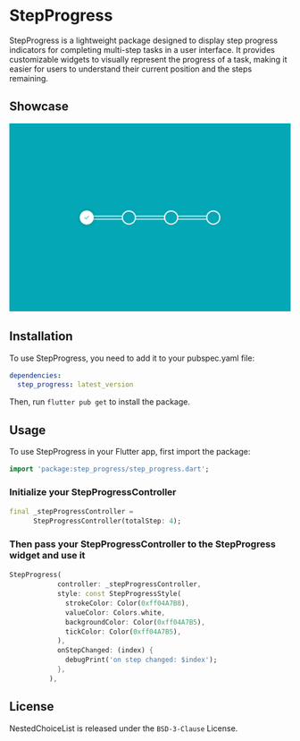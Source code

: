 # StepProgress
StepProgress is a lightweight package designed to display step progress indicators for completing multi-step tasks in a user interface. It provides customizable widgets to visually represent the progress of a task, making it easier for users to understand their current position and the steps remaining.

## Showcase
![step_progress_demo](https://github.com/TalebRafiepour/showcase/blob/main/step_progress/step_progress.gif?raw=true)

## Installation

To use StepProgress, you need to add it to your pubspec.yaml file:

```yaml
dependencies:
  step_progress: latest_version
```

Then, run `flutter pub get` to install the package.

## Usage
To use StepProgress in your Flutter app, first import the package:

```dart
import 'package:step_progress/step_progress.dart';
```

### Initialize your StepProgressController

```dart
final _stepProgressController =
      StepProgressController(totalStep: 4);
```

### Then pass your StepProgressController to the StepProgress widget and use it

```dart
StepProgress(
            controller: _stepProgressController,
            style: const StepProgressStyle(
              strokeColor: Color(0xff04A7B8),
              valueColor: Colors.white,
              backgroundColor: Color(0xff04A7B5),
              tickColor: Color(0xff04A7B5),
            ),
            onStepChanged: (index) {
              debugPrint('on step changed: $index');
            },
          ),
```
## License

NestedChoiceList is released under the `BSD-3-Clause` License.